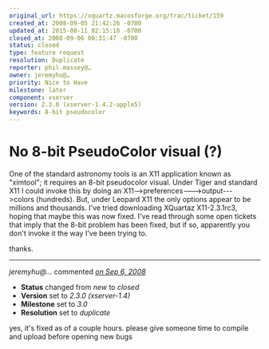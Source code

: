 ```yaml
---
original_url: https://xquartz.macosforge.org/trac/ticket/159
created_at: 2008-09-05 21:42:26 -0700
updated_at: 2015-08-11 02:15:18 -0700
closed_at: 2008-09-06 00:31:47 -0700
status: closed
type: feature request
resolution: Duplicate
reporter: phil.massey@…
owner: jeremyhu@…
priority: Nice to Have
milestone: later
component: xserver
version: 2.3.0 (xserver-1.4.2-apple5)
keywords: 8-bit pseudocolor
---
```


No 8-bit PseudoColor visual (?)
===============================


One of the standard astronomy tools is an X11 application known as "ximtool"; it requires
an 8-bit pseudocolor visual. Under Tiger and standard X11 I could invoke this by doing an X11--&gt;preferences---&gt;output---&gt;colors (hundreds). But, under Leopard X11 the only options appear to be millions and thousands. I've tried downloading XQuartaz X11-2.3.1rc3, hoping that maybe this was now fixed. I've read through some open tickets that imply that the 8-bit problem has been fixed, but if so, apparently you don't invoke it the way I've been trying to.

thanks.



---

*jeremyhu@…* commented *[on Sep 6, 2008](https://xquartz.macosforge.org/trac/ticket/159#comment:1 "September 6, 2008 at 12:31 AM PDT")*

-   **Status** changed from *new* to *closed*
-   **Version** set to *2.3.0 (xserver-1.4)*
-   **Milestone** set to *3.0*
-   **Resolution** set to *duplicate*

yes, it's fixed as of a couple hours. please give someone time to compile and upload before opening new bugs



